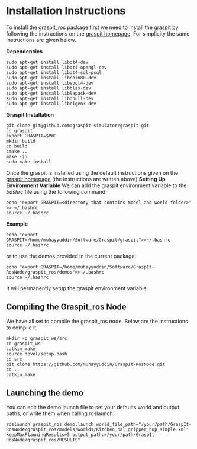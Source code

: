 # Installation Instructions
To install the graspit_ros package first we need to install the graspit by following the instructions on the 
[graspit homepage](https://graspit-simulator.github.io/build/html/installation_linux.html). For simplicity the same instructions 
are given below. 

**Dependencies**
```
sudo apt-get install libqt4-dev
sudo apt-get install libqt4-opengl-dev
sudo apt-get install libqt4-sql-psql
sudo apt-get install libcoin80-dev
sudo apt-get install libsoqt4-dev
sudo apt-get install libblas-dev
sudo apt-get install liblapack-dev
sudo apt-get install libqhull-dev
sudo apt-get install libeigen3-dev
```
**Graspit Installation**
```
git clone git@github.com:graspit-simulator/graspit.git
cd graspit
export GRASPIT=$PWD
mkdir build
cd build
cmake ..
make -j5
sudo make install 
```
Once the graspit is installed using the default instructions given on the 
[graspit homepage](https://graspit-simulator.github.io/build/html/installation_linux.html) (the instructions are written above)
**Setting Up Environment Variable** 
We can add the graspit environment variable to the *bashrc* file using the following command
```
echo "export GRASPIT=<directory that contains model and world folder>" >> ~/.bashrc    
source ~/.bashrc
```
**Example** 
```
echo "export GRASPIT=/home/muhayyuddin/Software/Graspit/graspit">>~/.bashrc
source ~/.bashrc
```

or to use the demos provided in the current package:
```
echo "export GRASPIT=/home/muhayyuddin/Software/GraspIt-RosNode/graspit_ros/demos">>~/.bashrc
source ~/.bashrc
```



It will permanently setup the graspit environment variable.
## Compiling the Graspit_ros Node
We have all set to compile the graspit_ros node. Below are the instructions to compile it.
```
mkdir -p graspit_ws/src
cd graspit_ws
catkin_make
source devel/setup.bash
cd src
git clone https://github.com/Muhayyuddin/GraspIt-RosNode.git
cd ..
catkin_make
```

## Launching the demo
You can edit the demo.launch file to set your defaults world and output paths, or write them when calling roslaunch:
```
roslaunch graspit_ros demo.launch world_file_path="/your/path/GraspIt-RosNode/graspit_ros/models/worlds/Kitchen_pal_gripper_cup_simple.xml" keepMaxPlanningResults=5 output_path:=/your/path/GraspIt-RosNode/graspit_ros/RESULTS"
```

